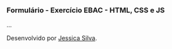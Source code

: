 ### Formulário - Exercício EBAC - HTML, CSS e JS
...

Desenvolvido por [Jessica Silva](https://www.linkedin.com/in/ssilvajessica/).
